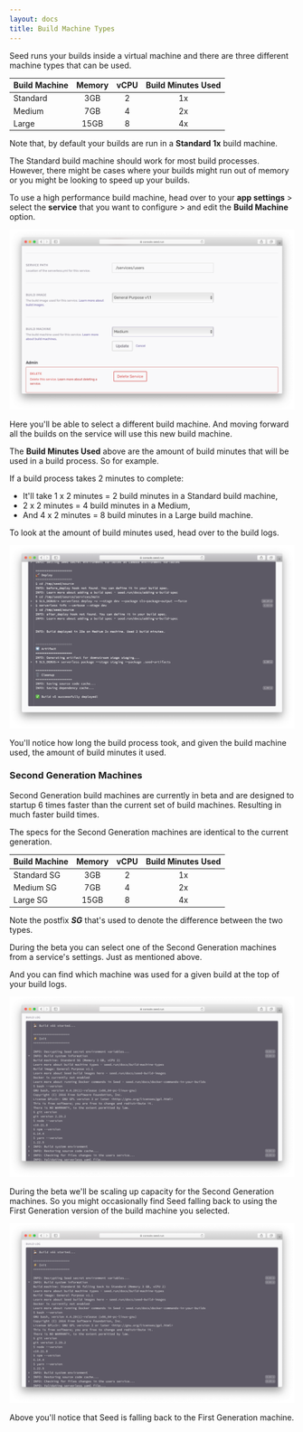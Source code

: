 ```yaml
---
layout: docs
title: Build Machine Types
---
```


Seed runs your builds inside a virtual machine and there are three different machine types that can be used.

| Build Machine | Memory | vCPU | Build Minutes Used |
|---------------|:------:|:----:|:------------------:|
| Standard      | 3GB    | 2    | 1x                 |
| Medium        | 7GB    | 4    | 2x                 |
| Large         | 15GB   | 8    | 4x                 |

Note that, by default your builds are run in a **Standard 1x** build machine.

The Standard build machine should work for most build processes. However, there might be cases where your builds might run out of memory or you might be looking to speed up your builds.

To use a high performance build machine, head over to your **app settings** > select the **service** that you want to configure > and edit the **Build Machine** option.

![Build machine options in service settings](/assets/docs/build-machine-types/build-machine-options-in-service-settings.png)

Here you'll be able to select a different build machine. And moving forward all the builds on the service will use this new build machine.

The **Build Minutes Used** above are the amount of build minutes that will be used in a build process. So for example.

If a build process takes 2 minutes to complete:
  - It'll take 1 x 2 minutes = 2 build minutes in a Standard build machine,
  - 2 x 2 minutes = 4 build minutes in a Medium,
  - And 4 x 2 minutes = 8 build minutes in a Large build machine.

To look at the amount of build minutes used, head over to the build logs.

![Build minutes usage in build logs](/assets/docs/build-machine-types/build-minutes-usage-in-build-logs.png)

You'll notice how long the build process took, and given the build machine used, the amount of build minutes it used.

### Second Generation Machines

Second Generation build machines are currently in beta and are designed to startup 6 times faster than the current set of build machines. Resulting in much faster build times.

The specs for the Second Generation machines are identical to the current generation.

| Build Machine | Memory | vCPU | Build Minutes Used |
|---------------|:------:|:----:|:------------------:|
| Standard SG   | 3GB    | 2    | 1x                 |
| Medium SG     | 7GB    | 4    | 2x                 |
| Large SG      | 15GB   | 8    | 4x                 |

Note the postfix **_SG_** that's used to denote the difference between the two types.

During the beta you can select one of the Second Generation machines from a service's settings. Just as mentioned above.

And you can find which machine was used for a given build at the top of your build logs.

![Build machine info in build log](/assets/docs/build-machine-types/build-machine-info-in-build-log.png)

During the beta we'll be scaling up capacity for the Second Generation machines. So you might occasionally find Seed falling back to using the First Generation version of the build machine you selected.

![Build machine fallback info in build log](/assets/docs/build-machine-types/build-machine-fallback-info-in-build-log.png)

Above you'll notice that Seed is falling back to the First Generation machine.
